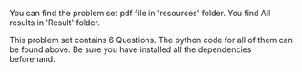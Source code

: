 You can find the problem set pdf file in 'resources' folder.
You find All results in 'Result' folder.

This problem set contains 6 Questions. The python code for all of them can be found above. Be sure you have installed all the dependencies beforehand.

